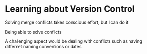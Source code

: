 # Learning about Version Control
Solving merge conflicts takes conscious effort, but I can do it!

Being able to solve conflicts

A challenging aspect would be dealing with conflicts such as having differnet naming conventions or dates
